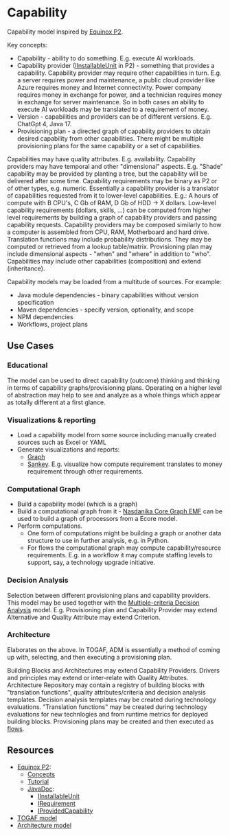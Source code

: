 # Capability

Capability model inspired by [Equinox P2](https://eclipse.dev/equinox/p2/).

Key concepts:

* Capability - ability to do something. E.g. execute AI workloads.
* Capability provider ([IInstallableUnit](https://help.eclipse.org/latest/nftopic/org.eclipse.platform.doc.isv/reference/api/org/eclipse/equinox/p2/metadata/IInstallableUnit.html) in P2) - something that provides a capability. Capability provider may require other capabilities in turn. E.g. a server requires power and maintenance, a public cloud provider like Azure requires money and Internet connectivity. Power company requires money in exchange for power, and a technician requires money in exchange for server maintenance. So in both cases an ability to execute AI workloads may be translated to a requirement of money.
* Version - capabilities and providers can be of different versions. E.g. ChatGpt 4, Java 17.
* Provisioning plan - a directed graph of capability providers to obtain desired capability from other capabilities. There might be multiple provisioning plans for the same capability or a set of capabilities. 

Capabilities may have quality attributes. E.g. availability. Capability providers may have temporal and other "dimensional" aspects. E.g. "Shade" capability may be provided by planting a tree, but the capability will be delivered after some time.
Capability requirements may be binary as P2 or of other types, e.g. numeric. Essentially a capability provider is a translator of capabilities requested from it to lower-level capabilities. E.g.: A hours of compute with B CPU's, C Gb of RAM, D Gb of HDD -> X dollars.
Low-level capability requirements (dollars, skills, ...) can be computed from higher level requirements by building a graph of capability providers and passing capability requests.
Capability providers may be composed similarly to how a computer is assembled from CPU, RAM, Motherboard and hard drive. 
Translation functions may include probability distributions. They may be computed or retrieved from a lookup table/matrix. 
Provisioning plan may include dimensional aspects - "when" and "where" in addition to "who".
Capabilities may include other capabilities (composition) and extend (inheritance).

Capability models may be loaded from a multitude of sources. For example:

* Java module dependencies - binary capabilities without version specification
* Maven dependencies - specify version, optionality, and scope
* NPM dependencies
* Workflows, project plans

## Use Cases

### Educational

The model can be used to direct capability (outcome) thinking and thinking in terms of capability graphs/provisioning plans.
Operating on a higher level of abstraction may help to see and analyze as a whole things which appear as totally different at a first glance.

### Visualizations & reporting

* Load a capability model from some source including manually created sources such as Excel or YAML
* Generate visualizations and reports:
    * [Graph](https://echarts.apache.org/examples/en/index.html#chart-type-graph)
    * [Sankey](https://echarts.apache.org/examples/en/index.html#chart-type-sankey). E.g. visualize how compute requirement translates to money requirement through other requirements.

### Computational Graph

* Build a capability model (which is a graph)
* Build a computational graph from it - [Nasdanika Core Graph EMF](https://github.com/Nasdanika/core/tree/master/graph/src/main/java/org/nasdanika/graph/emf) can be used to build a graph of processors from a Ecore model.
* Perform computations. 
    * One form of computations might be building a graph or another data structure to use in further analysis, e.g. in Python.
    * For flows the computational graph may compute capability/resource requirements. E.g. in a workflow it may compute staffing levels to support, say, a technology upgrade initiative.

### Decision Analysis

Selection between different provisioning plans and capability providers. 
This model may be used together with the [Multiple-criteria Decision Analysis](https://github.com/Nasdanika-Models/multiple-criteria-decision-analysis) model. 
E.g. Provisioning plan and Capability Provider may extend Alternative and Quality Attribute may extend Criterion.

### Architecture 

Elaborates on the above. In TOGAF, ADM is essentially a method of coming up with, selecting, and then executing a provisioning plan. 

Building Blocks and Architectures may extend Capability Providers. 
Drivers and principles may extend or inter-relate with Quality Attributes.  
Architecture Repository may contain a registry of building blocks with "translation functions", quality attributes/criteria and decision analysis templates. Decision analysis templates may be created during technology evaluations.
"Translation functions" may be created during technology evaluations for new technlogies and from runtime metrics for deployed building blocks.
Provisioning plans may be created and then executed as [flows](https://github.com/Nasdanika-Models/flow). 

## Resources

* [Equinox P2](https://eclipse.dev/equinox/p2/):
    * [Concepts](https://wiki.eclipse.org/Equinox/p2/Concepts)
    * [Tutorial](https://eclipsesource.com/blogs/tutorials/eclipse-p2-tutorial-managing-metadata/)
    * [JavaDoc](https://help.eclipse.org/latest/nftopic/org.eclipse.platform.doc.isv/reference/api/org/eclipse/equinox/p2/metadata/package-summary.html):
        * [IInstallableUnit](https://help.eclipse.org/latest/nftopic/org.eclipse.platform.doc.isv/reference/api/org/eclipse/equinox/p2/metadata/IInstallableUnit.html)
        * [IRequirement](https://help.eclipse.org/latest/nftopic/org.eclipse.platform.doc.isv/reference/api/org/eclipse/equinox/p2/metadata/IRequirement.html)
        * [IProvidedCapability](https://help.eclipse.org/latest/nftopic/org.eclipse.platform.doc.isv/reference/api/org/eclipse/equinox/p2/metadata/IProvidedCapability.html)
* [TOGAF model](https://github.com/Nasdanika-Models/togaf)
* [Architecture model](https://github.com/Nasdanika-Models/architecture)